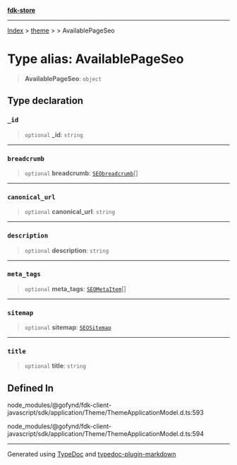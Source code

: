 [**fdk-store**](../../../README.md)
***

[Index](../../../API.md) > [theme](../../README.md) > [<internal>](../README.md) > AvailablePageSeo

# Type alias: AvailablePageSeo

> **AvailablePageSeo**: `object`

## Type declaration

### `_id`

> `optional` **\_id**: `string`

***

### `breadcrumb`

> `optional` **breadcrumb**: [`SEObreadcrumb`](type-alias.SEObreadcrumb.md)[]

***

### `canonical_url`

> `optional` **canonical\_url**: `string`

***

### `description`

> `optional` **description**: `string`

***

### `meta_tags`

> `optional` **meta\_tags**: [`SEOMetaItem`](type-alias.SEOMetaItem.md)[]

***

### `sitemap`

> `optional` **sitemap**: [`SEOSitemap`](type-alias.SEOSitemap.md)

***

### `title`

> `optional` **title**: `string`

## Defined In

node\_modules/@gofynd/fdk-client-javascript/sdk/application/Theme/ThemeApplicationModel.d.ts:593

node\_modules/@gofynd/fdk-client-javascript/sdk/application/Theme/ThemeApplicationModel.d.ts:594

***
Generated using [TypeDoc](https://typedoc.org/) and [typedoc-plugin-markdown](https://www.npmjs.com/package/typedoc-plugin-markdown)
